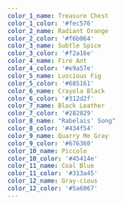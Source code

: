 ```yaml
---
color_1_name: Treasure Chest
color_1_color: '#fec576'
color_2_name: Radiant Orange
color_2_color: '#f6b064'
color_3_name: Subtle Spice
color_3_color: '#f2a16e'
color_4_name: Fire Ant
color_4_color: '#e9a57e'
color_5_name: Luscious Fig
color_5_color: '#685161'
color_6_name: Crayola Black
color_6_color: '#312d2f'
color_7_name: Black Leather
color_7_color: '#282829'
color_8_name: "Rabelais' Song"
color_8_color: '#434f54'
color_9_name: Quarry Me Gray
color_9_color: '#676360'
color_10_name: Piccolo
color_10_color: '#45414e'
color_11_name: Coal Blue
color_11_color: '#313a45'
color_12_name: Gray-cious
color_12_color: '#5a6067'
---
```

